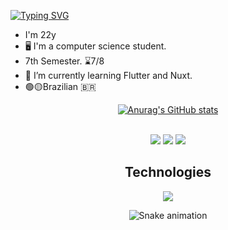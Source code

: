 <a href="https://git.io/typing-svg"><img src="https://readme-typing-svg.demolab.com?font=Bebas+Neue&size=40&duration=3000&pause=500&color=3D96F7&background=4BFF1B00&multiline=true&random=false&width=600&height=100&lines=Hi%2C+I'm+Benny+Matuchewski;I'm+a+Software+Engineer" alt="Typing SVG" /></a>
 <ul dsplay="inline-block">
    <li style="vertical-align:top;"> I'm 22y</li>
    <li> 🖥 I'm a computer science student.
    <li> 7th Semester. ⌛7/8
    <li> 🌱 I’m currently learning Flutter and Nuxt.
    <li> 🟢🟡Brazilian 🇧🇷
</ul>
 
  
</div>

<div display="flex" justify-content="space-around" align="center" >
  
 [![Anurag's GitHub stats](https://github-readme-stats.vercel.app/api?username=BerPGR)](https://github.com/BerPGR/github-readme-stats)
  
 </div>


<div align="center" valign="top"><br>

<div align="center">
  <!--<a href="https://www.youtube.com/channel/UCViaNBT0SIeiVnZSEEtIfjw?sub_confirmation=1" target="_blank"><img src="https://img.shields.io/badge/YouTube-FF0000?style=for-the-badge&logo=youtube&logoColor=white" target="_blank"></a>-->
<!--   <a href="https://www.instagram.com/ugab__/" target="_blank"><img src="https://img.shields.io/badge/-Instagram-%23E4405F?style=for-the-badge&logo=instagram&logoColor=white" target="_blank"></a> -->
  <!-- <a href="https://www.facebook.com/pr.eduardoribeiro" target="_blank"><img src="https://img.shields.io/badge/Facebook-1877F2?style=for-the-badge&logo=facebook&logoColor=white" target="_blank"></a>  -->
  <a href="https://bennymatuchewski.vercel.app" target="_blank"><img src="https://img.shields.io/badge/portfolio-000000?style=for-the-badge&logo=About.me&logoColor=white" target="_blank"></a> 
  <a href="https://www.linkedin.com/in/bernardomm27/" target="_blank"><img src="https://img.shields.io/badge/-LinkedIn-%230077B5?style=for-the-badge&logo=linkedin&logoColor=white" target="_blank"></a> 
  <a href="mailto:bernardopgr01@gmail.com"><img src="https://img.shields.io/badge/-Gmail-%23333?style=for-the-badge&logo=gmail&logoColor=white" target="_blank"></a>
</div>


<h2>Technologies</h2>

 <p align="center">
  <a href="https://skillicons.dev">
    <img src="https://skillicons.dev/icons?i=flutter,dart,firebase,nuxtjs,vue,vuetify,pinia,sass,nodejs,express,postman,spring,java,mongodb,postgresql,html,css,javascript,typescript,kotlin,python,git,github" />
  </a>
</p>




<div align="center">
  
  ![Snake animation](https://github.com/danielbped/danielbped/blob/output/github-contribution-grid-snake.svg)
  
</div>
